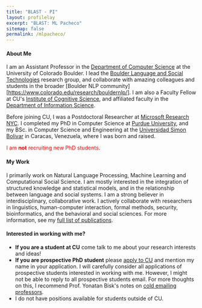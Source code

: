 ```yaml
---
title: "BLAST - PI"
layout: profilelay
excerpt: "BLAST: ML Pacheco"
sitemap: false
permalink: /mlpacheco/
---
```



#### About Me

I am an Assistant Professor in the [Department of Computer Science](https://www.colorado.edu/cs/) at the University of Colorado Boulder. I lead the [Boulder Language and Social Technologies](https://blast-cu.github.io/) research group, and collaborate with amazing colleagues and students in the broader [Boulder NLP community][https://www.colorado.edu/research/bouldernlp/]. I am also a Faculty Fellow at CU's [Institute of Cognitive Science](https://www.colorado.edu/ics/), and affiliated faculty in the [Department of Information Science](https://www.colorado.edu/cmci/infoscience).

Before joining CU, I was a Postdoctoral Researcher at [Microsoft Research
NYC](https://www.microsoft.com/en-us/research/lab/microsoft-research-new-york/). I completed my PhD in Computer Science at [Purdue University](https://www.cs.purdue.edu/), and my BSc. in Computer Science and Engineering at the [Universidad Simon Bolivar](http://www.usb.ve/) in Caracas, Venezuela, where I was born and raised. 

<span style="color:red">I am **not** recruiting new PhD students</span>.


#### My Work

I primarily work on Natural Language Processing, Machine Learning and Computational Social Science. I am mostly interested in the integration of structured knowledge and statistical models, and in the relationship between language and social systems. I am a strong believer in interdisciplinary, collaborative work. I actively collaborate with researchers in linguistics, human-computer interaction, formal methods, security, bioinformatics, and the behavioral and social sciences. For more information, see my [full list of publications](https://blast-cu.github.io/publications/).

#### Interested in working with me?

- **If you are a student at CU** come talk to me about your research interests and ideas!
- **If you are prospective PhD student** please [apply to CU](https://www.colorado.edu/cs/admissions/graduate-admissions/how-apply) and mention my name in your application. I will carefully consider all applications of prospective students interested in working with me. However, I might not be able to reply to all prospective students email. For more thoughts on this, I recommend Prof. Yonatan Bisk's notes on [cold emailing professors](https://yonatanbisk.com/emailing_professors.html). 
- I do not have positions available for students outside of CU. 
